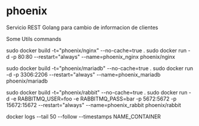 # phoenix
Servicio REST Golang para cambio de informacion de clientes

Some Utils commands

sudo docker build -t="phoenix/nginx" --no-cache=true .
sudo docker run -d -p 80:80 --restart="always" --name=phoenix_nginx phoenix/nginx

sudo docker build -t="phoenix/mariadb" --no-cache=true .
sudo docker run -d -p 3306:2206 --restart="always" --name=phoenix_mariadb phoenix/mariadb

sudo docker build -t="phoenix/rabbit" --no-cache=true .
sudo docker run -d -e RABBITMQ_USER=foo -e RABBITMQ_PASS=bar -p 5672:5672 -p 15672:15672  --restart="always" --name=phoenix_rabbit phoenix/rabbit

docker logs --tail 50 --follow --timestamps NAME_CONTAINER
